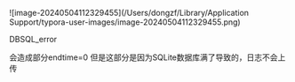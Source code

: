 ![image-20240504112329455](/Users/dongzf/Library/Application Support/typora-user-images/image-20240504112329455.png)

DBSQL_error

会造成部分endtime=0 但是这部分是因为SQLite数据库满了导致的，日志不会上传